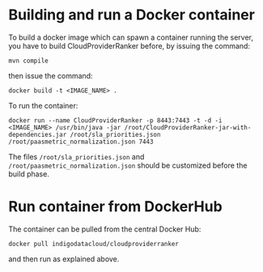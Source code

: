 # Building and run a Docker container
To build a docker image which can spawn a container running the server, you have to build CloudProviderRanker before, by issuing the command:

	mvn compile

then issue the command:

	docker build -t <IMAGE_NAME> .

To run the container:

	docker run --name CloudProviderRanker -p 8443:7443 -t -d -i <IMAGE_NAME> /usr/bin/java -jar /root/CloudProviderRanker-jar-with-dependencies.jar /root/sla_priorities.json /root/paasmetric_normalization.json 7443

The files ```/root/sla_priorities.json``` and ```/root/paasmetric_normalization.json``` should be customized before the build phase.

# Run container from DockerHub
The container can be pulled from the central Docker Hub:
```
docker pull indigodatacloud/cloudproviderranker
```
and then run as explained above.